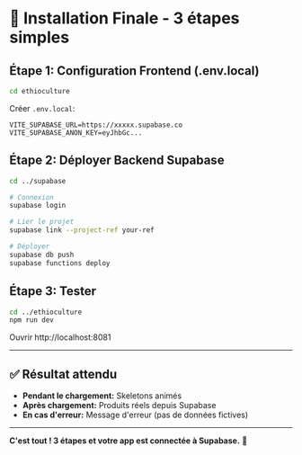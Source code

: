 # 🚀 Installation Finale - 3 étapes simples

## Étape 1: Configuration Frontend (.env.local)

```bash
cd ethioculture
```

Créer `.env.local`:
```env
VITE_SUPABASE_URL=https://xxxxx.supabase.co
VITE_SUPABASE_ANON_KEY=eyJhbGc...
```

## Étape 2: Déployer Backend Supabase

```bash
cd ../supabase

# Connexion
supabase login

# Lier le projet
supabase link --project-ref your-ref

# Déployer
supabase db push
supabase functions deploy
```

## Étape 3: Tester

```bash
cd ../ethioculture
npm run dev
```

Ouvrir http://localhost:8081

---

## ✅ Résultat attendu

- **Pendant le chargement:** Skeletons animés
- **Après chargement:** Produits réels depuis Supabase
- **En cas d'erreur:** Message d'erreur (pas de données fictives)

---

**C'est tout ! 3 étapes et votre app est connectée à Supabase.** 🎉





